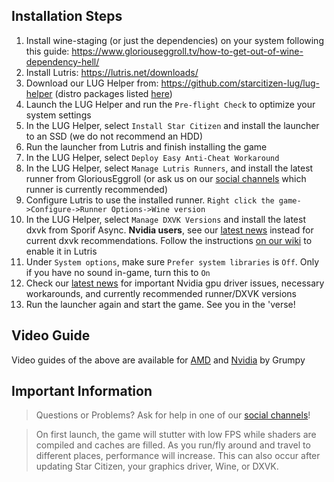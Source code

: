 ## Installation Steps

1. Install wine-staging (or just the dependencies) on your system following this guide: https://www.gloriouseggroll.tv/how-to-get-out-of-wine-dependency-hell/
2. Install Lutris: https://lutris.net/downloads/
3. Download our LUG Helper from: https://github.com/starcitizen-lug/lug-helper (distro packages listed [here](https://github.com/starcitizen-lug/lug-helper#installation))
4. Launch the LUG Helper and run the `Pre-flight Check` to optimize your system settings
5. In the LUG Helper, select `Install Star Citizen` and install the launcher to an SSD (we do not recommend an HDD)
6. Run the launcher from Lutris and finish installing the game
7. In the LUG Helper, select `Deploy Easy Anti-Cheat Workaround`
8. In the LUG Helper, select `Manage Lutris Runners`, and install the latest runner from GloriousEggroll (or ask us on our [social channels](https://github.com/starcitizen-lug/information-howtos#socials) which runner is currently recommended)
9. Configure Lutris to use the installed runner. `Right click the game->Configure->Runner Options->Wine version`
10. In the LUG Helper, select `Manage DXVK Versions` and install the latest dxvk from Sporif Async. **Nvidia users**, see our [latest news](https://github.com/starcitizen-lug/information-howtos/wiki#news) instead for current dxvk recommendations. Follow the instructions [on our wiki](https://github.com/starcitizen-lug/information-howtos/wiki/Performance-Tuning#dxvk-async) to enable it in Lutris
11. Under `System options`, make sure `Prefer system libraries` is `Off`. Only if you have no sound in-game, turn this to `On`
12. Check our [latest news](https://github.com/starcitizen-lug/information-howtos/wiki#news) for important Nvidia gpu driver issues, necessary workarounds, and currently recommended runner/DXVK versions
13. Run the launcher again and start the game. See you in the 'verse!

## Video Guide
Video guides of the above are available for [AMD](https://www.youtube.com/watch?v=cHGtwIH5ocI) and [Nvidia](https://www.youtube.com/watch?v=QVVPv12RGtk) by Grumpy

## Important Information
> Questions or Problems? Ask for help in one of our [social channels](https://github.com/starcitizen-lug/information-howtos#socials)!

> On first launch, the game will stutter with low FPS while shaders are compiled and caches are filled. As you run/fly around and travel to different places, performance will increase.
> This can also occur after updating Star Citizen, your graphics driver, Wine, or DXVK.
